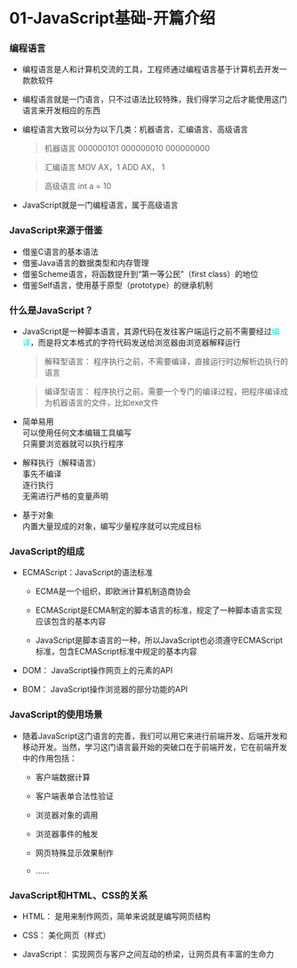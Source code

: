 # 01-JavaScript基础-开篇介绍
### 编程语言
* 编程语言是人和计算机交流的工具，工程师通过编程语言基于计算机去开发一款款软件
* 编程语言就是一门语言，只不过语法比较特殊，我们得学习之后才能使用这门语言来开发相应的东西
* 编程语言大致可以分为以下几类：机器语言、汇编语言、高级语言

	>机器语言 000000101  000000010  000000000
	
	>汇编语言 MOV AX，1 ADD AX， 1
	
	>高级语言 int a = 10

* JavaScript就是一门编程语言，属于高级语言

### JavaScript来源于借鉴
* 借鉴C语言的基本语法
* 借鉴Java语言的数据类型和内存管理
* 借鉴Scheme语言，将函数提升到“第一等公民”（first class）的地位
* 借鉴Self语言，使用基于原型（prototype）的继承机制

### 什么是JavaScript？
* JavaScript是一种脚本语言，其源代码在发往客户端运行之前不需要经过<font color=#00eee>编译</font>，而是将文本格式的字符代码发送给浏览器由浏览器解释运行

	>解释型语言： 程序执行之前，不需要编译，直接运行时边解析边执行的语言

	>编译型语言： 程序执行之前，需要一个专门的编译过程，把程序编译成为机器语言的文件，比如exe文件

* 简单易用<br>
	可以使用任何文本编辑工具编写<br>
	只需要浏览器就可以执行程序
	
* 解释执行（解释语言）<br>
	事先不编译<br>
	逐行执行<br>
	无需进行严格的变量声明

* 基于对象<br>
	内置大量现成的对象，编写少量程序就可以完成目标

### JavaScript的组成
* ECMAScript：JavaScript的语法标准 <br>
	* ECMA是一个组织，即欧洲计算机制造商协会
	
	* ECMAScript是ECMA制定的脚本语言的标准，规定了一种脚本语言实现应该包含的基本内容 <br>
	* JavaScript是脚本语言的一种，所以JavaScript也必须遵守ECMAScript标准，包含ECMAScript标准中规定的基本内容

* DOM： JavaScript操作网页上的元素的API
* BOM： JavaScript操作浏览器的部分功能的API

### JavaScript的使用场景
* 随着JavaScript这门语言的完善，我们可以用它来进行前端开发、后端开发和移动开发。当然，学习这门语言最开始的突破口在于前端开发，它在前端开发中的作用包括：<br>
	* 客户端数据计算
	
	* 客户端表单合法性验证
	
	* 浏览器对象的调用
	
	* 浏览器事件的触发
	
	* 网页特殊显示效果制作
	
	* ......
	
### JavaScript和HTML、CSS的关系
* HTML： 是用来制作网页，简单来说就是编写网页结构

* CSS： 美化网页（样式）
* JavaScript： 实现网页与客户之间互动的桥梁，让网页具有丰富的生命力





















